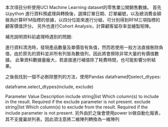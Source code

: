 本次項目分析使用UCI Machine Learning dataset的零售業公開銷售數據。
首先以python 進行資料預處理與轉換後，選擇訂單日期、訂單編號，以及總消費金額做為計算RFM指標的依據，以四分位距來進行分組，可分別得到RFM三項指標的顧客價值評分。
另外也進行Cohort Analysis，計算顧客留存率並繪製矩陣。

補充說明資料前處理時遇到的問題:

進行資料清洗時，發現產品數量及單價皆有負值，然而若使用一般方法直接刪除負值，由於原先的資料並非所有列皆為數值列，因此將會擦除非常大量的有價值數據。
此筆資料數據量龐大，若直接進行補值除了耗費時間，也可能影響分析結果。

之後我找到一個不必刪除整列的方法，使用Pandas dataframe的select_dtypes:

dataframe.select_dtypes(include, exclude)

Parameter	Value	Description
include	string|list	Which column(s) to include in the result. Required if the exclude parameter is not present.
exclude	string|list	Which column(s) to exclude from the result. Required if the include parameter is not present.
另外由於之後會使用power bi做自動化報表，其不支援巢狀列表。因此須注意將二維陣列轉換為一維陣列

